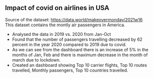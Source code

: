 ## Impact of covid on airlines in USA
Source of the dataset: https://data.world/makeovermonday/2021w16 </br>
This dataset contains the montly air passengers in America. </br>
- Analysed the data in 2019 vs. 2020 from Jan-Oct
- Found that the number of passengers travelling decreased by 62 percent in the year 2020 compared to 2019 due to covid.
- As we can see from the dashboard there is an increase of 5% in the months of Jan, Feb and there is maximum decrease in the month of march due to lockdown.
- Created an dashboard showing Top 10 carrier flights, Top 10 routes travelled, Monthly passengers, Top 10 countries travelled.
